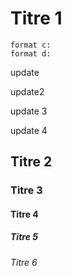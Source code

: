 
# Titre 1

```
format c:
format d:
```

update


update2

update 3

update 4

## Titre 2

### Titre 3

#### Titre 4

##### Titre 5

###### Titre 6